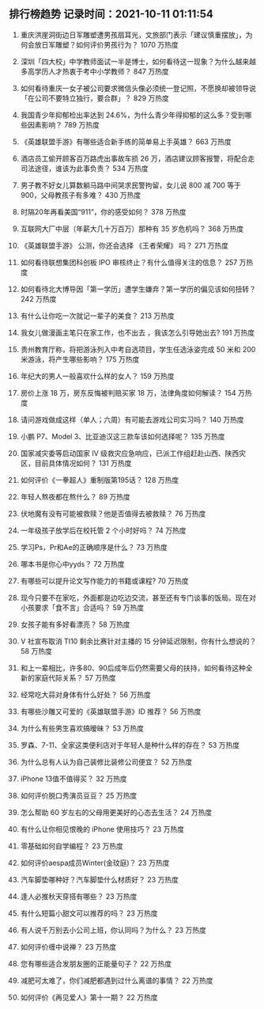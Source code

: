
## 排行榜趋势 记录时间：2021-10-11 01:11:54
  
  1. 重庆洪崖洞街边日军雕塑遭男孩扇耳光，文旅部门表示「建议慎重摆放」，为何会放日军雕塑？如何评价男孩行为？ 1070 万热度
    
  2. 深圳「四大校」中学教师面试一半是博士，如何看待这一现象？为什么越来越多高学历人才热衷于考中小学教师？ 847 万热度
    
  3. 如何看待重庆一女子被公司要求微信头像必须统一登记照，不愿换却被领导说「在公司不要特立独行，要合群」？ 829 万热度
    
  4. 我国青少年抑郁检出率达到 24.6%，为什么青少年得抑郁的这么多？受到哪些因素影响？ 789 万热度
    
  5. 《英雄联盟手游》有哪些适合新手练的简单易上手英雄？ 663 万热度
    
  6. 酒店员工偷开顾客百万路虎出事故车损 26 万，酒店建议顾客报警，将配合走司法途径，谁该为此事负责？ 534 万热度
    
  7. 男子教不好女儿算数躺马路中间哭求民警拘留，女儿说 800 减 700 等于 900，父母教孩子有多难？ 430 万热度
    
  8. 时隔20年再看美国“911”，你的感受如何？ 378 万热度
    
  9. 互联网大厂中层（年薪大几十万百万）那种有 35 岁危机吗？ 368 万热度
    
  10. 《英雄联盟手游》 公测，你还会选择 《王者荣耀》 吗？ 271 万热度
    
  11. 如何看待联想集团科创板 IPO 审核终止？有什么值得关注的信息？ 257 万热度
    
  12. 如何看待北大博导因「第一学历」遭学生嫌弃？第一学历的偏见该如何扭转？ 242 万热度
    
  13. 有什么让你吃一次就记一辈子的美食？ 213 万热度
    
  14. 我女儿做漫画主笔只在家工作，也不出去 ，我该怎么引导她出去? 191 万热度
    
  15. 贵州教育厅称，将把游泳列入中考自选项目，学生任选泳姿完成 50 米和 200 米游泳，将产生哪些影响？ 175 万热度
    
  16. 年纪大的男人一般喜欢什么样的女人？ 159 万热度
    
  17. 房价上涨 18 万，房东反悔被判赔买家 18 万，法律角度如何解读？ 154 万热度
    
  18. 请问游戏做成这样（单人；六周）有可能去游戏公司实习吗？ 140 万热度
    
  19. 小鹏 P7、Model 3、比亚迪汉这三款车该如何选择呢？ 135 万热度
    
  20. 国家减灾委等启动国家 Ⅳ 级救灾应急响应，已派工作组赶赴山西、陕西灾区，目前具体情况如何？ 131 万热度
    
  21. 如何评价《一拳超人》重制版第195话？ 128 万热度
    
  22. 年轻人熬夜都在熬什么？ 89 万热度
    
  23. 伏地魔有没有可能被救赎？他是否值得去被救赎？ 76 万热度
    
  24. 一年级孩子放学后在校托管 2 个小时好吗？ 74 万热度
    
  25. 学习Ps，Pr和Ae的正确顺序是什么？ 73 万热度
    
  26. 哪本书是你心中yyds？ 72 万热度
    
  27. 有哪些可以提升论文写作能力的书籍或课程? 70 万热度
    
  28. 现今只要不在家吃，外面都是边吃边交流，甚至还有专门谈事的饭局。现在对小孩要求「食不言」合适吗？ 59 万热度
    
  29. 女孩子能有多好看漂亮？ 58 万热度
    
  30. V 社宣布取消 TI10 剩余比赛针对主播的 15 分钟延迟限制，你有什么想说的？ 58 万热度
    
  31. 和上一辈相比，许多80、90后成年后仍然需要父母的扶持，如何看待这种全新的家庭代际关系？ 57 万热度
    
  32. 经常吃大蒜对身体有什么好处？ 56 万热度
    
  33. 有哪些沙雕又可爱的《英雄联盟手游》ID 推荐？ 56 万热度
    
  34. 为什么有些男生喜欢搞暧昧？ 53 万热度
    
  35. 罗森、7-11、全家这类便利店对于年轻人是种什么样的存在？ 53 万热度
    
  36. 为什么总有人认为自己装修比装修公司便宜？ 52 万热度
    
  37. iPhone 13值不值得买？ 32 万热度
    
  38. 如何评价脱口秀演员豆豆？ 25 万热度
    
  39. 怎么帮助 60 岁左右的父母用更美好的心态去生活？ 24 万热度
    
  40. 有什么让你相见恨晚的 iPhone 使用技巧？ 23 万热度
    
  41. 零基础如何自学编程？ 23 万热度
    
  42. 如何评价aespa成员Winter(金玟庭)？ 23 万热度
    
  43. 汽车脚垫哪种好？汽车脚垫什么材质好？ 23 万热度
    
  44. 逢人必推秋天穿搭有哪些？ 23 万热度
    
  45. 有什么短篇小甜文可以推荐的吗？ 23 万热度
    
  46. 有人说千万别去小公司上班，你认同吗？为什么？ 23 万热度
    
  47. 如何评价缠中说禅？ 23 万热度
    
  48. 您有哪些适合发朋友圈的正能量句子？ 22 万热度
    
  49. 减肥可太难了，你们减肥都遇到过什么离谱的事情？ 22 万热度
    
  50. 如何评价《再见爱人》第十一期？ 22 万热度
    
